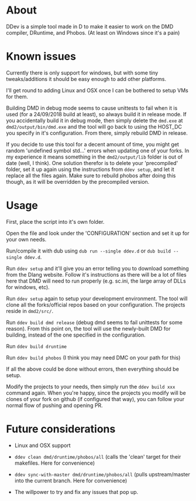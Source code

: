 # About
DDev is a simple tool made in D to make it easier to work on the DMD compiler, DRuntime, and Phobos. (At least on Windows since it's a pain)

# Known issues
Currently there is only support for windows, but with some tiny tweaks/additions it should be easy enough to add other platforms.

I'll get round to adding Linux and OSX once I can be bothered to setup VMs for them.

Building DMD in debug mode seems to cause unittests to fail when it is used (for a 24/09/2018 build at least), so always build it in release mode.
If you accidentally build it in debug mode, then simply delete the `dmd.exe` at `dmd2/output/bin/dmd.exe` and the tool will go back to using
the HOST_DC you specify in it's configuration. From there, simply rebuild DMD in release.

If you decide to use this tool for a decent amount of time, you might get random 'undefined symbol std...' errors when updating
one of your forks. In my experience it means something in the `dmd2/output/lib` folder is out of date (well, I think). One solution therefor
is to delete your 'precompiled' folder, set it up again using the instructions from `ddev setup`, and let it replace all the files again.
Make sure to rebuild phobos after doing this though, as it will be overridden by the precompiled version.

# Usage
First, place the script into it's own folder.

Open the file and look under the 'CONFIGURATION' section and set it up for your own needs.

Run/compile it with dub using `dub run --single ddev.d` or `dub build --single ddev.d`.

Run `ddev setup` and it'll give you an error telling you to download something from the Dlang website. Follow it's instructions
as there will be a lot of files here that DMD will need to run properly (e.g. sc.ini, the large array of DLLs for windows, etc).

Run `ddev setup` again to setup your development environment. The tool will clone all the forks/official repos based on your configuration.
The projects reside in `dmd2/src/`.

Run `ddev build dmd release` (debug dmd seems to fail unittests for some reason).
From this point on, the tool will use the newly-built DMD for building, instead of the one specified in the configuration.

Run `ddev build druntime`

Run `ddev build phobos` (I think you may need DMC on your path for this)

If all the above could be done without errors, then everything should be setup.

Modify the projects to your needs, then simply run the `ddev build xxx` command again.
When you're happy, since the projects you modify will be clones of your fork on github (if configured that way), you can follow your normal
flow of pushing and opening PR.

# Future considerations
* Linux and OSX support

* `ddev clean dmd/druntime/phobos/all` (calls the 'clean' target for their makefiles. Here for convenience)

* `ddev sync-with-master dmd/druntime/phobos/all` (pulls upstream/master into the current branch. Here for convenience)

* The willpower to try and fix any issues that pop up.